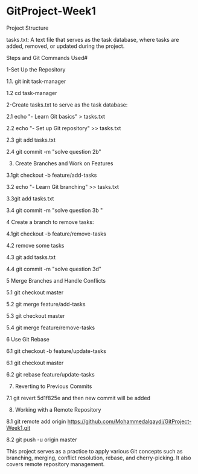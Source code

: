# GitProject-Week1

Project Structure

tasks.txt: A text file that serves as the task database, where tasks are added, removed, or updated during the project.

Steps and Git Commands Used#

1-Set Up the Repository

1.1. git init task-manager

1.2 cd task-manager

2-Create tasks.txt to serve as the task database:

2.1 echo "- Learn Git basics" > tasks.txt

2.2 echo "- Set up Git repository" >> tasks.txt

2.3 git add tasks.txt

2.4 git commit -m "solve question 2b"

3. Create Branches and Work on Features
   
3.1git checkout -b feature/add-tasks

3.2 echo "- Learn Git branching" >> tasks.txt

3.3git add tasks.txt

3.4 git commit -m "solve question 3b "

4 Create a branch to remove tasks:

4.1git checkout -b feature/remove-tasks

4.2 remove some tasks

4.3 git add tasks.txt

4.4 git commit -m "solve question 3d"

5 Merge Branches and Handle Conflicts

5.1 git checkout master

5.2 git merge feature/add-tasks

5.3 git checkout master

5.4 git merge feature/remove-tasks

6 Use Git Rebase

6.1 git checkout -b feature/update-tasks

6.1 git checkout master

6.2 git rebase feature/update-tasks

7. Reverting to Previous Commits
   
7.1 git revert 5d1f825e and then new commit will be added

8. Working with a Remote Repository
   
8.1 git remote add origin <https://github.com/Mohammedalqaydi/GitProject-Week1.git>
   
8.2 git push -u origin master

This project serves as a practice to apply various Git concepts such as branching, merging, conflict resolution, rebase, and cherry-picking. It also covers remote repository management.





